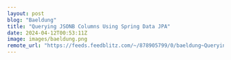 ```yaml
---
layout: post
blog: "Baeldung"
title: "Querying JSONB Columns Using Spring Data JPA"
date: 2024-04-12T00:53:11Z
image: images/baeldung.png
remote_url: "https://feeds.feedblitz.com/~/878905799/0/baeldung~Querying-JSONB-Columns-Using-Spring-Data-JPA"
---
```

